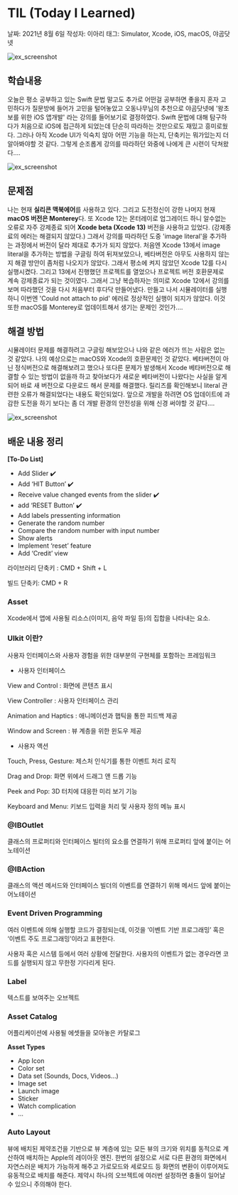 # TIL (Today I Learned)

날짜: 2021년 8월 6일
작성자: 이아리
태그: Simulator, Xcode, iOS, macOS, 야곰닷넷

![ex_screenshot](/img/4.png)

## 학습내용

오늘은 평소 공부하고 있는 Swift 문법 말고도 추가로 어떤걸 공부하면 좋을지 혼자 고민하다가 질문방에 들어가 고민을 털어놓았고 오동나무님의 추천으로 야곰닷넷에 '왕초보를 위한 iOS 앱개발' 라는 강의를 들어보기로 결정하였다. Swift 문법에 대해 탐구하다가 처음으로 iOS에 접근하게 되었는데 단순히 따라하는 것만으로도 재밌고 흥미로웠다. 그러나 아직 Xcode UI가 익숙치 않아 어떤 기능을 하는지, 단축키는 뭐가있는지 더 알아봐야할 것 같다. 그렇게 순조롭게 강의를 따라하던 와중에 나에게 큰 시련이 닥쳐왔다....

![ex_screenshot](/img/5.png)

## 문제점

나는 현재 **실리콘 맥북에어**를 사용하고 있다. 그리고 도전정신이 강한 나머지 현재 **macOS 버전은 Monterey**다. 또 Xcode 12는 몬터레이로 업그레이드 하니 알수없는 오류로 자주 강제종료 되어 **Xcode beta (Xcode 13)** 버전을 사용하고 있었다. (강제종료의 에러는 해결되지 않았다.) 그래서 강의를 따라하던 도중 'image literal'을 추가하는 과정에서 버전이 달라 제대로 추가가 되지 않았다. 처음엔 Xcode 13에서 image literal을 추가하는 방법을 구글링 하여 뒤져보았으나, 베타버전은 아무도 사용하지 않는지 해결 방안이 좀처럼 나오지가 않았다. 그래서 평소에 켜지 않았던 Xcode 12를 다시 실행시켰다. 그리고 13에서 진행했던 프로젝트를 열었으나 프로젝트 버전 호환문제로 계속 강제종료가 되는 것이였다. 그래서 그냥 복습하자는 의미로 Xcode 12에서 강의를 보며 따라했던 것을 다시 처음부터 후다닥 만들어냈다. 만들고 나서 시뮬레이터를 실행하니 이번엔 'Could not attach to pid' 에러로 정상적인 실행이 되지가 않았다. 이것 또한 macOS를 Monterey로 업데이트해서 생기는 문제인 것인가....

## 해결 방법

시뮬레이터 문제를 해결하려고 구글링 해보았으나 나와 같은 에러가 뜨는 사람은 없는 것 같았다. 나의 예상으로는 macOS와 Xcode의 호환문제인 것 같았다. 베타버전이 아닌 정식버전으로 해결해보려고 했으나 또다른 문제가 발생해서 Xcode 베타버전으로 해결할 수 있는 방법이 없을까 하고 찾아보다가 새로운 베타버전이 나왔다는 사실을 알게되어 바로 새 버전으로 다운로드 해서 문제를 해결했다. 릴리즈를 확인해보니 literal 관련한 오류가 해결되었다는 내용도 확인되었다. 앞으로 개발을 하려면 OS 업데이트에 과감한 도전을 하기 보다는 좀 더 개발 환경의 안전성을 위해 신경 써야할 것 같다....

![ex_screenshot](/img/6.png)

## 배운 내용 정리

**[To-Do List]**

- Add Slider ✔️
- Add ‘HIT Button’ ✔️
- Receive value changed events from the slider ✔️
- add ‘RESET Button’ ✔️
- Add labels pressenting information
- Generate the random number
- Compare the random number with input number
- Show alerts
- Implement ‘reset’ feature
- Add ‘Credit’ view

라이브러리 단축키 : CMD + Shift + L

빌드 단축키: CMD + R

### Asset

Xcode에서 앱에 사용될 리소스(이미지, 음악 파일 등)의 집합을 나타내는 요소.

### UIkit 이란?

사용자 인터페이스와 사용자 경험을 위한 대부분의 구현체를 포함하는 프레임워크

- 사용자 인터페이스

View and Control : 화면에 콘텐츠 표시

View Controller : 사용자 인터페이스 관리

Animation and Haptics : 애니메이션과 햅틱을 통한 피드백 제공

Window and Screen : 뷰 계층을 위한 윈도우 제공

- 사용자 액션

Touch, Press, Gesture: 제스처 인식기를 통한 이벤트 처리 로직

Drag and Drop: 화면 위에서 드래그 앤 드롭 기능

Peek and Pop: 3D 터치에 대응한 미리 보기 기능

Keyboard and Menu: 키보드 입력을 처리 및 사용자 정의 메뉴 표시

### @IBOutlet

클래스의 프로퍼티와 인터페이스 빌터의 요소를 연결하기 위해 프로퍼티 앞에 붙이는 어노테이션

### @IBAction

클래스의 액션 메서드와 인터페이스 빌더의 이벤트를 연결하기 위해 메서드 앞에 붙이는 어노테이션

### Event Driven Programming

여러 이벤트에 의해 실행할 코드가 결정되는데, 이것을 ‘이벤트 기반 프로그래밍’ 혹은 ‘이벤트 주도 프로그래밍’이라고 표현한다.

사용자 혹은 시스템 등에서 여러 상황에 전달한다. 사용자의 이벤트가 없는 경우라면 코드를 실행되지 않고 무한정 기다리게 된다.

### Label

텍스트를 보여주는 오브젝트

### Asset Catalog

어플리케이션에 사용될 에셋들을 모아놓은 카탈로그

**Asset Types**

- App Icon
- Color set
- Data set (Sounds, Docs, Videos...)
- Image set
- Launch image
- Sticker
- Watch complication
- ...

### Auto Layout

뷰에 배치된 제약조건을 기반으로 뷰 계층에 있는 모든 뷰의 크기와 위치를 동적으로 계산하여 배치하는 Apple의 레이아웃 엔진. 한번의 설정으로 서로 다른 환경의 화면에서 자연스러운 배치가 가능하게 해주고 가로모드와 세로모드 등 화면의 변환이 이루어져도 유동적으로 배치를 해준다. 제약시 하나의 오브젝트에 여러번 설정하면 충돌이 일어날 수 있으니 주의해야 한다.

